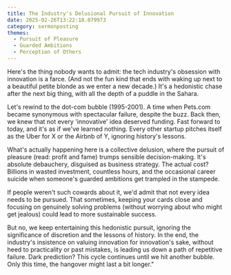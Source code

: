 ```yaml
---
title: The Industry's Delusional Pursuit of Innovation
date: 2025-02-26T13:22:18.079973
category: sermonposting
themes:
  - Pursuit of Pleasure
  - Guarded Ambitions
  - Perception of Others
---
```

Here's the thing nobody wants to admit: the tech industry's obsession with innovation is a farce. (And not the fun kind that ends with waking up next to a beautiful petite blonde as we enter a new decade.) It's a hedonistic chase after the next big thing, with all the depth of a puddle in the Sahara.

Let's rewind to the dot-com bubble (1995-2001). A time when Pets.com became synonymous with spectacular failure, despite the buzz. Back then, we knew that not every 'innovative' idea deserved funding. Fast forward to today, and it's as if we've learned nothing. Every other startup pitches itself as the Uber for X or the Airbnb of Y, ignoring history's lessons.

What's actually happening here is a collective delusion, where the pursuit of pleasure (read: profit and fame) trumps sensible decision-making. It's absolute debauchery, disguised as business strategy. The actual cost? Billions in wasted investment, countless hours, and the occasional career suicide when someone's guarded ambitions get trampled in the stampede.

If people weren't such cowards about it, we'd admit that not every idea needs to be pursued. That sometimes, keeping your cards close and focusing on genuinely solving problems (without worrying about who might get jealous) could lead to more sustainable success.

But no, we keep entertaining this hedonistic pursuit, ignoring the significance of discretion and the lessons of history. In the end, the industry's insistence on valuing innovation for innovation's sake, without heed to practicality or past mistakes, is leading us down a path of repetitive failure. Dark prediction? This cycle continues until we hit another bubble. Only this time, the hangover might last a bit longer."